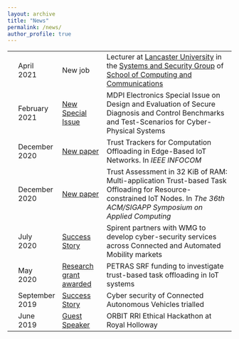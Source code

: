 ```yaml
---
layout: archive
title: "News"
permalink: /news/
author_profile: true
---
```


<table class="news_table">
	<tbody>
		<tr>
			<td><i class="fas fa-fw fa-briefcase" aria-hidden="true" /></td>
			<td>April<br />2021</td>
			<td>New job</td>
			<td>Lecturer at <a href="https://www.lancaster.ac.uk/">Lancaster University</a> in the <a href="https://ssg.lancs.ac.uk/">Systems and Security Group</a> of <a href="https://www.lancaster.ac.uk/scc/">School of Computing and Communications</a></td>
		</tr>
		<tr>
			<td><i class="fas fa-fw fa-book" aria-hidden="true" /></td>
			<td>February<br />2021</td>
			<td><a href="https://www.mdpi.com/journal/electronics/special_issues/design_evaluation_cyber-physical">New Special Issue</a></td>
			<td>MDPI Electronics Special Issue on Design and Evaluation of Secure Diagnosis and Control Benchmarks and Test-Scenarios for Cyber-Physical Systems</td>
		</tr>
		<tr>
			<td><i class="fas fa-fw fa-file" aria-hidden="true" /></td>
			<td>December<br />2020</td>
			<td><a href="https://github.com/MBradbury/publications/raw/master/papers/InfoCom2021.pdf">New paper</a></td>
			<td>Trust Trackers for Computation Offloading in Edge-Based IoT Networks. In <i>IEEE INFOCOM</i></td>
		</tr>
		<tr>
			<td><i class="fas fa-fw fa-file" aria-hidden="true" /></td>
			<td>December<br />2020</td>
			<td><a href="https://github.com/MBradbury/publications/raw/master/papers/SAC-DADS2021.pdf">New paper</a></td>
			<td>Trust Assessment in 32 KiB of RAM: Multi-application Trust-based Task Offloading for Resource-constrained IoT Nodes. In <i>The 36th ACM/SIGAPP Symposium on Applied Computing</i></td>
		</tr>
		<tr>
			<td><i class="fas fa-fw fa-check-square" aria-hidden="true" /></td>
			<td>July<br />2020</td>
			<td><a href="https://warwick.ac.uk/fac/sci/wmg/business/success-stories/cyber-resilience/">Success Story</a></td>
			<td>Spirent partners with WMG to develop cyber-security services across Connected and Automated Mobility markets</td>
		</tr>
		<tr>
			<td><i class="fas fa-fw fa-desktop" aria-hidden="true" /></td>
			<td>May<br />2020</td>
			<td><a href="https://warwick.ac.uk/fac/sci/dcs/news/?newsItem=8a1785d8721768f401723d62f6e13f9f">Research grant awarded</a></td>
			<td>PETRAS SRF funding to investigate trust-based task offloading in IoT systems</td>
		</tr>
		<tr>
			<td><i class="fas fa-fw fa-check-square" aria-hidden="true" /></td>
			<td>September<br />2019</td>
			<td><a href="https://warwick.ac.uk/newsandevents/pressreleases/cyber_security_of/">Success Story</a></td>
			<td>Cyber security of Connected Autonomous Vehicles trialled</td>
		</tr>
		<tr>
			<td><i class="fas fa-fw fa-volume-up" aria-hidden="true" /></td>
			<td>June<br />2019</td>
			<td><a href="https://www.fairspacehub.org/news/2019/6/11/royal-holloway-ethical-hackathon">Guest Speaker</a></td>
			<td>ORBIT RRI Ethical Hackathon at Royal Holloway</td>
		</tr>
	</tbody>
</table>
